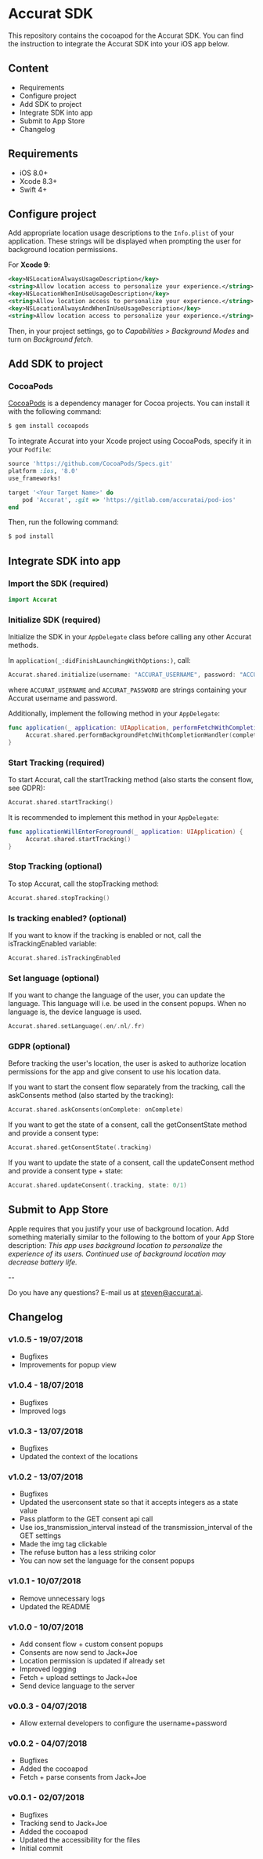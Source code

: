 # Accurat SDK #

This repository contains the cocoapod for the Accurat SDK. You can find the instruction to integrate the Accurat SDK into your iOS app below.

## Content ##
* Requirements
* Configure project
* Add SDK to project
* Integrate SDK into app
* Submit to App Store
* Changelog

## Requirements

- iOS 8.0+
- Xcode 8.3+
- Swift 4+

## Configure project

Add appropriate location usage descriptions to the `Info.plist` of your application. These strings will be displayed when prompting the user for background location permissions.

For **Xcode 9**:
```xml
<key>NSLocationAlwaysUsageDescription</key>
<string>Allow location access to personalize your experience.</string>
<key>NSLocationWhenInUseUsageDescription</key>
<string>Allow location access to personalize your experience.</string>
<key>NSLocationAlwaysAndWhenInUseUsageDescription</key>
<string>Allow location access to personalize your experience.</string>
```

Then, in your project settings, go to *Capabilities > Background Modes* and turn on *Background fetch*.

## Add SDK to project

### CocoaPods

[CocoaPods](https://cocoapods.org) is a dependency manager for Cocoa projects. You can install it with the following command:

```bash
$ gem install cocoapods
```

To integrate Accurat into your Xcode project using CocoaPods, specify it in your `Podfile`:

```ruby
source 'https://github.com/CocoaPods/Specs.git'
platform :ios, '8.0'
use_frameworks!

target '<Your Target Name>' do
    pod 'Accurat', :git => 'https://gitlab.com/accuratai/pod-ios'
end
```

Then, run the following command:

```bash
$ pod install
```

## Integrate SDK into app

### Import the SDK (required)

```swift
import Accurat
```

### Initialize SDK (required)
Initialize the SDK in your `AppDelegate` class before calling any other Accurat methods.

In `application(_:didFinishLaunchingWithOptions:)`, call:
```swift
Accurat.shared.initialize(username: "ACCURAT_USERNAME", password: "ACCURAT_PASSWORD")
```
where `ACCURAT_USERNAME` and `ACCURAT_PASSWORD` are strings containing your Accurat username and password.

Additionally, implement the following method in your `AppDelegate`:
```swift
func application(_ application: UIApplication, performFetchWithCompletionHandler completionHandler: @escaping (UIBackgroundFetchResult) -> Void) {
     Accurat.shared.performBackgroundFetchWithCompletionHandler(completionHandler)
}
```

### Start Tracking (required)
To start Accurat, call the startTracking method (also starts the consent flow, see GDPR):
```swift
Accurat.shared.startTracking()
```
It is recommended to implement this method in your `AppDelegate`:
```swift
func applicationWillEnterForeground(_ application: UIApplication) {
     Accurat.shared.startTracking()
}
```

### Stop Tracking (optional)
To stop Accurat, call the stopTracking method:
```swift
Accurat.shared.stopTracking()
```

### Is tracking enabled? (optional)
If you want to know if the tracking is enabled or not, call the isTrackingEnabled variable:
```swift
Accurat.shared.isTrackingEnabled
```

### Set language (optional)
If you want to change the language of the user, you can update the language. This language will i.e. be used in the consent popups. When no language is, the device language is used.
```swift
Accurat.shared.setLanguage(.en/.nl/.fr)
```

### GDPR (optional)

Before tracking the user's location, the user is asked to authorize location permissions for the app and give consent to use his location data.

If you want to start the consent flow separately from the tracking, call the askConsents method (also started by the tracking):
```swift
Accurat.shared.askConsents(onComplete: onComplete)
```

If you want to get the state of a consent, call the getConsentState method and provide a consent type:
```swift
Accurat.shared.getConsentState(.tracking)
```

If you want to update the state of a consent, call the updateConsent method and provide a consent type + state:
```swift
Accurat.shared.updateConsent(.tracking, state: 0/1)
```

## Submit to App Store

Apple requires that you justify your use of background location. Add something materially similar to the following to the bottom of your App Store description: *This app uses background location to personalize the experience of its users. Continued use of background location may decrease battery life.*

--

Do you have any questions? E-mail us at steven@accurat.ai.

## Changelog

### v1.0.5 - 19/07/2018
* Bugfixes
* Improvements for popup view

### v1.0.4 - 18/07/2018
* Bugfixes
* Improved logs

### v1.0.3 - 13/07/2018
* Bugfixes
* Updated the context of the locations

### v1.0.2 - 13/07/2018
* Bugfixes
* Updated the userconsent state so that it accepts integers as a state value
* Pass platform to the GET consent api call
* Use ios_transmission_interval instead of the transmission_interval of the GET settings
* Made the img tag clickable
* The refuse button has a less striking color
* You can now set the language for the consent popups

### v1.0.1 - 10/07/2018
* Remove unnecessary logs
* Updated the README

### v1.0.0 - 10/07/2018
* Add consent flow + custom consent popups
* Consents are now send to Jack+Joe
* Location permission is updated if already set
* Improved logging
* Fetch + upload settings to Jack+Joe
* Send device language to the server

### v0.0.3 - 04/07/2018
* Allow external developers to configure the username+password

### v0.0.2 - 04/07/2018
* Bugfixes
* Added the cocoapod
* Fetch + parse consents from Jack+Joe

### v0.0.1 - 02/07/2018
* Bugfixes
* Tracking send to Jack+Joe
* Added the cocoapod
* Updated the accessibility for the files
* Initial commit

